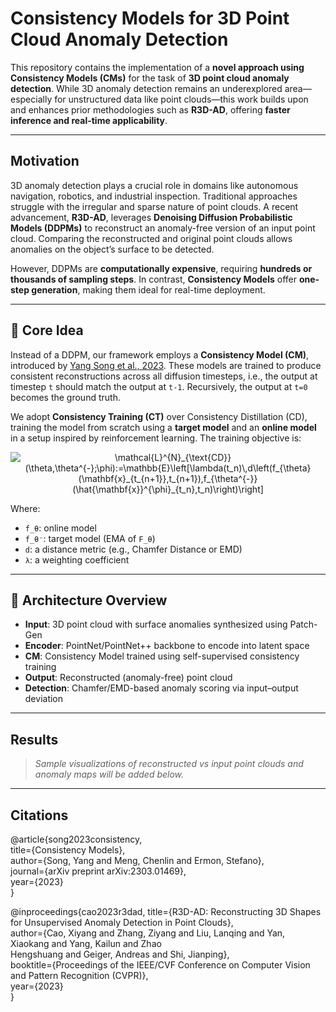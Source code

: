 # Consistency Models for 3D Point Cloud Anomaly Detection

This repository contains the implementation of a **novel approach using Consistency Models (CMs)** for the task of **3D point cloud anomaly detection**. While 3D anomaly detection remains an underexplored area—especially for unstructured data like point clouds—this work builds upon and enhances prior methodologies such as **R3D-AD**, offering **faster inference and real-time applicability**.

---

## Motivation

3D anomaly detection plays a crucial role in domains like autonomous navigation, robotics, and industrial inspection. Traditional approaches struggle with the irregular and sparse nature of point clouds. A recent advancement, **R3D-AD**, leverages **Denoising Diffusion Probabilistic Models (DDPMs)** to reconstruct an anomaly-free version of an input point cloud. Comparing the reconstructed and original point clouds allows anomalies on the object’s surface to be detected.

However, DDPMs are **computationally expensive**, requiring **hundreds or thousands of sampling steps**. In contrast, **Consistency Models** offer **one-step generation**, making them ideal for real-time deployment.

---

## 🧠 Core Idea

Instead of a DDPM, our framework employs a **Consistency Model (CM)**, introduced by [Yang Song et al., 2023](https://arxiv.org/abs/2303.01469). These models are trained to produce consistent reconstructions across all diffusion timesteps, i.e., the output at timestep `t` should match the output at `t-1`. Recursively, the output at `t=0` becomes the ground truth.

We adopt **Consistency Training (CT)** over Consistency Distillation (CD), training the model from scratch using a **target model** and an **online model** in a setup inspired by reinforcement learning. The training objective is:
<p align="center">
    <img src="https://latex.codecogs.com/svg.image?\color{white}\mathcal{L}^{N}_{\text{CD}}(\theta,\theta^{-};\phi):=\mathbb{E}\left[\lambda(t_n)\,d\left(f_{\theta}(\mathbf{x}_{t_{n&plus;1}},t_{n&plus;1}),f_{\theta^{-}}(\hat{\mathbf{x}}^{\phi}_{t_n},t_n)\right)\right]" title="\mathcal{L}^{N}_{\text{CD}}(\theta,\theta^{-};\phi):=\mathbb{E}\left[\lambda(t_n)\,d\left(f_{\theta}(\mathbf{x}_{t_{n+1}},t_{n+1}),f_{\theta^{-}}(\hat{\mathbf{x}}^{\phi}_{t_n},t_n)\right)\right]"/>
</p>


Where:
- `f_θ`: online model  
- `f_θ⁻`: target model (EMA of `F_θ`)  
- `d`: a distance metric (e.g., Chamfer Distance or EMD)  
- `λ`: a weighting coefficient

---

## 🔧 Architecture Overview

- **Input**: 3D point cloud with surface anomalies synthesized using Patch-Gen
- **Encoder**: PointNet/PointNet++ backbone to encode into latent space  
- **CM**: Consistency Model trained using self-supervised consistency training  
- **Output**: Reconstructed (anomaly-free) point cloud  
- **Detection**: Chamfer/EMD-based anomaly scoring via input–output deviation

---

## Results

> _Sample visualizations of reconstructed vs input point clouds and anomaly maps will be added below._


---

## Citations
@article{song2023consistency,<br/>
  title={Consistency Models},<br/>
  author={Song, Yang and Meng, Chenlin and Ermon, Stefano},<br/>
  journal={arXiv preprint arXiv:2303.01469},<br/>
  year={2023}<br/>
}

@inproceedings{cao2023r3dad,
  title={R3D-AD: Reconstructing 3D Shapes for Unsupervised Anomaly Detection in Point Clouds},<br/>
  author={Cao, Xiyang and Zhang, Ziyang and Liu, Lanqing and Yan, Xiaokang and Yang, Kailun and Zhao<br/> Hengshuang and Geiger, Andreas and Shi, Jianping},<br/>
  booktitle={Proceedings of the IEEE/CVF Conference on Computer Vision and Pattern Recognition (CVPR)},<br/>
  year={2023}<br/>
}
